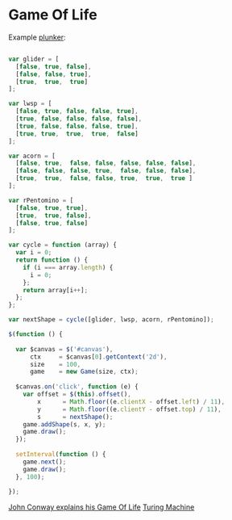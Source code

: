 Game Of Life
============

Example [plunker](http://embed.plnkr.co/njPziANhBHacAufZEAKc/preview):


``` js

var glider = [
  [false, true, false],
  [false, false, true],
  [true,  true,  true]
];

var lwsp = [
  [false, true, false, false, true],
  [true, false, false, false, false],
  [true, false, false, false, true],
  [true, true,  true,  true,  false]
];

var acorn = [
  [false, true,  false, false, false, false, false],
  [false, false, false, true,  false, false, false],
  [true,  true,  false, false, true,  true,  true ]
];

var rPentomino = [
  [false, true, true],
  [true,  true, false],
  [false, true, false]
];

var cycle = function (array) {
  var i = 0;
  return function () {
    if (i === array.length) {
      i = 0;
    };
    return array[i++];
  };
};

var nextShape = cycle([glider, lwsp, acorn, rPentomino]);

$(function () {
  
  var $canvas = $('#canvas'),
      ctx     = $canvas[0].getContext('2d'),
      size    = 100,
      game    = new Game(size, ctx);
  
  $canvas.on('click', function (e) {
    var offset = $(this).offset(),
        x      = Math.floor((e.clientX - offset.left) / 11),
        y      = Math.floor((e.clientY - offset.top) / 11),
        s      = nextShape();
    game.addShape(s, x, y);
    game.draw();
  });
  
  setInterval(function () {
    game.next();  
    game.draw();
  }, 100);
  
});
```

[John Conway explains his Game Of Life](http://www.youtube.com/watch?v=E8kUJL04ELA)
[Turing Machine](http://www.youtube.com/watch?v=My8AsV7bA94)
